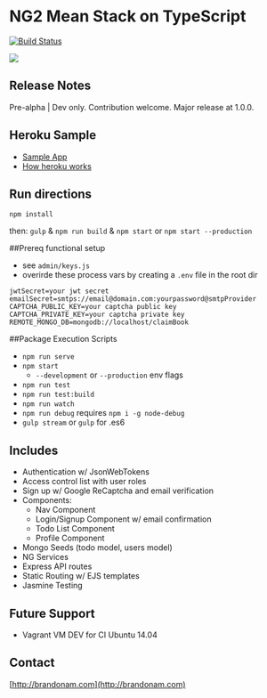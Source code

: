 # NG2 Mean Stack on TypeScript

[![Build Status](https://travis-ci.org/bamtron5/mean-ngtwo.svg?branch=master)](https://travis-ci.org/bamtron5/mean-ngtwo)

![](https://media.giphy.com/media/xT9DPQvQ4wuYAbCRtC/giphy.gif "")

## Release Notes
Pre-alpha | Dev only. Contribution welcome.  Major release at 1.0.0.

## Heroku Sample
- [Sample App](https://claim-book.herokuapp.com) 
- [How heroku works](https://devcenter.heroku.com/articles/how-heroku-works)

## Run directions
`npm install`

then:
`gulp` & `npm run build` & `npm start` or `npm start --production`

##Prereq functional setup
- see `admin/keys.js`
- overirde these process vars by creating a `.env` file in the root dir

```
jwtSecret=your jwt secret
emailSecret=smtps://email@domain.com:yourpassword@smtpProvider
CAPTCHA_PUBLIC_KEY=your captcha public key
CAPTCHA_PRIVATE_KEY=your captcha private key
REMOTE_MONGO_DB=mongodb://localhost/claimBook
```

##Package Execution Scripts
- `npm run serve`
- `npm start`
	- `--development` or `--production` env flags
- `npm run test`
- `npm run test:build`
- `npm run watch`
- `npm run debug` requires `npm i -g node-debug`
- `gulp stream` or `gulp` for .es6

## Includes	
* Authentication w/ JsonWebTokens
* Access control list with user roles
* Sign up w/ Google ReCaptcha and email verification
* Components:
	- Nav Component
	- Login/Signup Component w/ email confirmation
	- Todo List Component
	- Profile Component 
* Mongo Seeds (todo model, users model)
* NG Services
* Express API routes
* Static Routing w/ EJS templates
* Jasmine Testing

## Future Support
- Vagrant VM DEV for CI Ubuntu 14.04

## Contact 
[http://brandonam.com](http://brandonam.com)
